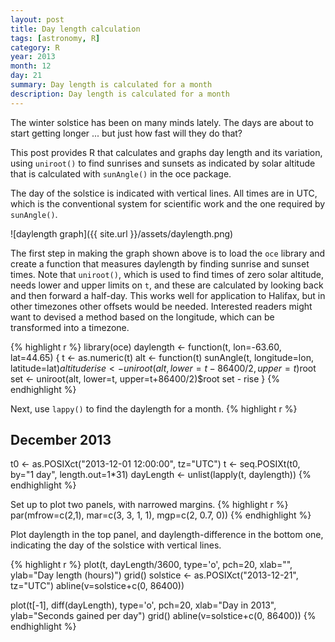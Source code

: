 ```yaml
---
layout: post
title: Day length calculation
tags: [astronomy, R]
category: R
year: 2013
month: 12
day: 21
summary: Day length is calculated for a month
description: Day length is calculated for a month
---
```


The winter solstice has been on many minds lately.  The days are about to start getting longer ... but just how fast will they do that?

This post provides R that calculates and graphs day length and its variation, using ``uniroot()`` to find sunrises and sunsets as indicated by solar altitude that is calculated with ``sunAngle()`` in the oce package.

The day of the solstice is indicated with vertical lines. All times are in UTC, which is the conventional system for scientific work and the one required by ``sunAngle()``.

![daylength graph]({{ site.url }}/assets/daylength.png)

The first step in making the graph shown above is to load the ``oce`` library and create a function that measures daylength by finding sunrise and sunset times.  Note that ``uniroot()``, which is used to find times of zero solar altitude, needs lower and upper limits on ``t``, and these are calculated by looking back and then forward a half-day.  This works well for application to Halifax, but in other timezones other offsets would be needed.  Interested readers might want to devised a method based on the longitude, which can be transformed into a timezone.

{% highlight r %}
library(oce)
daylength <- function(t, lon=-63.60, lat=44.65)
{
    t <- as.numeric(t)
    alt <- function(t)
        sunAngle(t, longitude=lon, latitude=lat)$altitude
    rise <- uniroot(alt, lower=t-86400/2, upper=t)$root
    set <- uniroot(alt, lower=t, upper=t+86400/2)$root
    set - rise
}
{% endhighlight %}

Next, use ``lappy()`` to find the daylength for a month.
{% highlight r %}
## December 2013
t0 <- as.POSIXct("2013-12-01 12:00:00", tz="UTC")
t <- seq.POSIXt(t0, by="1 day", length.out=1*31)
dayLength <- unlist(lapply(t, daylength))
{% endhighlight %}

Set up to plot two panels, with narrowed margins.
{% highlight r %}
par(mfrow=c(2,1), mar=c(3, 3, 1, 1), mgp=c(2, 0.7, 0))
{% endhighlight %}

Plot daylength in the top panel, and daylength-difference in the bottom one, indicating the day of the solstice with vertical lines.

{% highlight r %}
plot(t, dayLength/3600, type='o', pch=20,
     xlab="", ylab="Day length (hours)")
grid()
solstice <- as.POSIXct("2013-12-21", tz="UTC")
abline(v=solstice+c(0, 86400))

plot(t[-1], diff(dayLength), type='o', pch=20,
     xlab="Day in 2013", ylab="Seconds gained per day")
grid()
abline(v=solstice+c(0, 86400))
{% endhighlight %}



